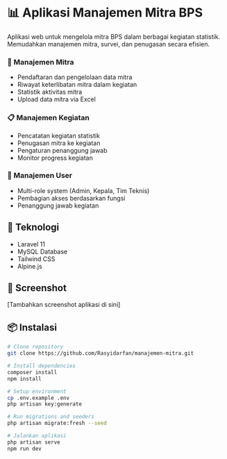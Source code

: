 # 📊 Aplikasi Manajemen Mitra BPS

Aplikasi web untuk mengelola mitra BPS dalam berbagai kegiatan statistik. Memudahkan manajemen mitra, survei, dan penugasan secara efisien.

### 👥 Manajemen Mitra
- Pendaftaran dan pengelolaan data mitra
- Riwayat keterlibatan mitra dalam kegiatan
- Statistik aktivitas mitra
- Upload data mitra via Excel

### 📋 Manajemen Kegiatan
- Pencatatan kegiatan statistik
- Penugasan mitra ke kegiatan
- Pengaturan penanggung jawab
- Monitor progress kegiatan

### 👤 Manajemen User
- Multi-role system (Admin, Kepala, Tim Teknis)
- Pembagian akses berdasarkan fungsi
- Penanggung jawab kegiatan

## 🚀 Teknologi

- Laravel 11
- MySQL Database
- Tailwind CSS
- Alpine.js

## 📱 Screenshot
[Tambahkan screenshot aplikasi di sini]

## 📦 Instalasi

```bash
# Clone repository
git clone https://github.com/Rasyidarfan/manajemen-mitra.git

# Install dependencies
composer install
npm install

# Setup environment
cp .env.example .env
php artisan key:generate

# Run migrations and seeders
php artisan migrate:fresh --seed

# Jalankan aplikasi
php artisan serve
npm run dev
```
